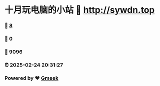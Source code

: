 # 十月玩电脑的小站 :link: http://sywdn.top 
### :page_facing_up: [8](http://sywdn.top/tag.html) 
### :speech_balloon: 0 
### :hibiscus: 9096 
### :alarm_clock: 2025-02-24 20:31:27 
### Powered by :heart: [Gmeek](https://github.com/Meekdai/Gmeek)
